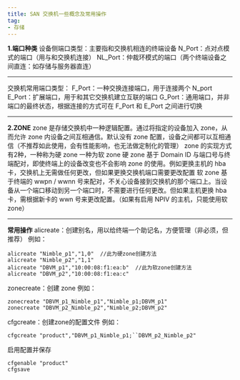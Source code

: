 ```yaml
---
title: SAN 交换机一些概念及常用操作
tag:
- 存储
---
```


**1.端口种类**
设备侧端口类型：主要指和交换机相连的终端设备
N_Port：点对点模式的端口（用与和交换机连接）
NL_Port：仲裁环模式的端口（两个终端设备之间直连：如存储与服务器直连）

---

交换机常用端口类型：
F_Port：一种交换连接端口，用于连接两个 N_port
E_Port：扩展端口，用于和其它交换机建立互联的端口
G_Port：通用端口，并非端口的最终状态，根据连接的方式可在 F_Port 和 E_Port 之间进行切换

---

**2.ZONE**
zone 是存储交换机中一种逻辑配置。通过将指定的设备加入 zone，从而允许 zone 内设备之间互相通信。默认没有 zone 配置，设备之间都可以互相通信（不推荐如此使用，会有性能影响，也无法做定制化的管理）
zone 的实现方式有2种，一种称为硬 zone 一种为软 zone
硬 zone 基于 Domain ID 与端口号与终端配对，即使终端上的设备改变也不会影响 zone 的使用。例如更换主机的 hba 卡，交换机上无需做任何更改，但如果更换交换机端口需要更改配置
软 zone 基于终端的 wwpn / wwnn 号来配对，不关心设备接到交换机的那个端口上。当设备从一个端口移动到另一个端口时，不需要进行任何更改。但如果主机更换 hba 卡，需根据新卡的 wwn 号来更改配置。（如果有启用 NPIV 的主机，只能使用软 zone）

---

**常用操作**
alicreate：创建别名，用以给终端一个助记名，方便管理（非必须，但推荐）
例如：
```
alicreate "Nimble_p1","1,0"  //此为硬zone创建方法
alicreate "Nimble_p2","1,1"
alicreate "DBVM_p1","10:00:08:f1:ea:b"  //此为软zone创建方法
alicreate "DBVM_p2","10:00:08:f1:ea:c"
```
zonecreate：创建 zone
例如：
```
zonecreate "DBVM_p1_Nimble_p1","Nimble_p1;DBVM_p1"
zonecreate "DBVM_p2_Nimble_p2","Nimble_p2;DBVM_p2"
```
cfgcreate：创建zone的配置文件
例如：
```
cfgcreate "product","DBVM_p1_Nimble_p1;``DBVM_p2_Nimble_p2"
```
启用配置并保存
```
cfgenable "product"
cfgsave
```
